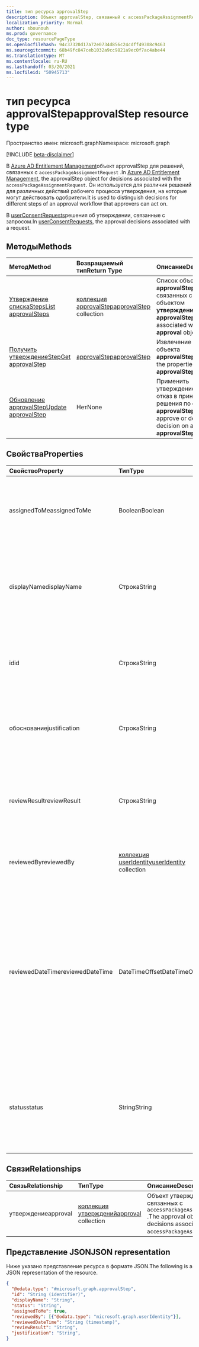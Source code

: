 ```yaml
---
title: тип ресурса approvalStep
description: Объект approvalStep, связанный с accessPackageAssignmentRequest или userConsentRequest.
localization_priority: Normal
author: sbounouh
ms.prod: governance
doc_type: resourcePageType
ms.openlocfilehash: 94c37320d17a72e0734d856c24cdff49308c9463
ms.sourcegitcommit: 68b49fc847ceb1032a9cc9821a9ec0f7ac4abe44
ms.translationtype: MT
ms.contentlocale: ru-RU
ms.lasthandoff: 03/20/2021
ms.locfileid: "50945713"
---
```

# <a name="approvalstep-resource-type"></a><span data-ttu-id="e89d8-103">тип ресурса approvalStep</span><span class="sxs-lookup"><span data-stu-id="e89d8-103">approvalStep resource type</span></span>

<span data-ttu-id="e89d8-104">Пространство имен: microsoft.graph</span><span class="sxs-lookup"><span data-stu-id="e89d8-104">Namespace: microsoft.graph</span></span>

[!INCLUDE [beta-disclaimer](../../includes/beta-disclaimer.md)]

<span data-ttu-id="e89d8-105">В [Azure AD Entitlement Management](entitlementmanagement-root.md)объект approvalStep для решений, связанных с `accessPackageAssignmentRequest` .</span><span class="sxs-lookup"><span data-stu-id="e89d8-105">In [Azure AD Entitlement Management](entitlementmanagement-root.md), the approvalStep object for decisions associated with the `accessPackageAssignmentRequest`.</span></span> <span data-ttu-id="e89d8-106">Он используется для различия решений для различных действий рабочего процесса утверждения, на которые могут действовать одобрители.</span><span class="sxs-lookup"><span data-stu-id="e89d8-106">It is used to distinguish decisions for different steps of an approval workflow that approvers can act on.</span></span>

<span data-ttu-id="e89d8-107">В [userConsentRequests](../resources/userconsentrequest.md)решения об утверждении, связанные с запросом.</span><span class="sxs-lookup"><span data-stu-id="e89d8-107">In [userConsentRequests](../resources/userconsentrequest.md), the approval  decisions associated with a request.</span></span>

## <a name="methods"></a><span data-ttu-id="e89d8-108">Методы</span><span class="sxs-lookup"><span data-stu-id="e89d8-108">Methods</span></span>

| <span data-ttu-id="e89d8-109">Метод</span><span class="sxs-lookup"><span data-stu-id="e89d8-109">Method</span></span>       | <span data-ttu-id="e89d8-110">Возвращаемый тип</span><span class="sxs-lookup"><span data-stu-id="e89d8-110">Return Type</span></span> | <span data-ttu-id="e89d8-111">Описание</span><span class="sxs-lookup"><span data-stu-id="e89d8-111">Description</span></span> |
|:-------------|:------------|:------------|
|[<span data-ttu-id="e89d8-112">Утверждение спискаSteps</span><span class="sxs-lookup"><span data-stu-id="e89d8-112">List approvalSteps</span></span>](../api/approval-list-steps.md) | <span data-ttu-id="e89d8-113">[коллекция approvalStep](approvalstep.md)</span><span class="sxs-lookup"><span data-stu-id="e89d8-113">[approvalStep](approvalstep.md) collection</span></span> | <span data-ttu-id="e89d8-114">Список объектов **approvalStep,** связанных с объектом **утверждения.**</span><span class="sxs-lookup"><span data-stu-id="e89d8-114">List the **approvalStep** objects associated with an **approval** object.</span></span> |
|[<span data-ttu-id="e89d8-115">Получить утверждениеStep</span><span class="sxs-lookup"><span data-stu-id="e89d8-115">Get approvalStep</span></span>](../api/approvalstep-get.md) | [<span data-ttu-id="e89d8-116">approvalStep</span><span class="sxs-lookup"><span data-stu-id="e89d8-116">approvalStep</span></span>](approvalstep.md) | <span data-ttu-id="e89d8-117">Извлечение свойств объекта **approvalStep.**</span><span class="sxs-lookup"><span data-stu-id="e89d8-117">Retrieve the properties of an **approvalStep** object.</span></span> |
|[<span data-ttu-id="e89d8-118">Обновление approvalStep</span><span class="sxs-lookup"><span data-stu-id="e89d8-118">Update approvalStep</span></span>](../api/approvalstep-update.md) | <span data-ttu-id="e89d8-119">Нет</span><span class="sxs-lookup"><span data-stu-id="e89d8-119">None</span></span> | <span data-ttu-id="e89d8-120">Применить утверждение или отказ в принятии решения по **объекту approvalStep.**</span><span class="sxs-lookup"><span data-stu-id="e89d8-120">Apply approve or deny decision on an **approvalStep** object.</span></span> |

## <a name="properties"></a><span data-ttu-id="e89d8-121">Свойства</span><span class="sxs-lookup"><span data-stu-id="e89d8-121">Properties</span></span>
|<span data-ttu-id="e89d8-122">Свойство</span><span class="sxs-lookup"><span data-stu-id="e89d8-122">Property</span></span>|<span data-ttu-id="e89d8-123">Тип</span><span class="sxs-lookup"><span data-stu-id="e89d8-123">Type</span></span>|<span data-ttu-id="e89d8-124">Описание</span><span class="sxs-lookup"><span data-stu-id="e89d8-124">Description</span></span>|
|:---|:---|:---|
|<span data-ttu-id="e89d8-125">assignedToMe</span><span class="sxs-lookup"><span data-stu-id="e89d8-125">assignedToMe</span></span>|<span data-ttu-id="e89d8-126">Boolean</span><span class="sxs-lookup"><span data-stu-id="e89d8-126">Boolean</span></span>|<span data-ttu-id="e89d8-127">Указывает, назначен ли шаг пользователю вызова для проверки.</span><span class="sxs-lookup"><span data-stu-id="e89d8-127">Indicates whether the step is assigned to the calling user to review.</span></span> <span data-ttu-id="e89d8-128">Только для чтения.</span><span class="sxs-lookup"><span data-stu-id="e89d8-128">Read-only.</span></span>|
|<span data-ttu-id="e89d8-129">displayName</span><span class="sxs-lookup"><span data-stu-id="e89d8-129">displayName</span></span>|<span data-ttu-id="e89d8-130">Строка</span><span class="sxs-lookup"><span data-stu-id="e89d8-130">String</span></span>|<span data-ttu-id="e89d8-131">Метка, предоставленная создателем политики для определения шага утверждения.</span><span class="sxs-lookup"><span data-stu-id="e89d8-131">The label provided by the policy creator to identify an approval step.</span></span> <span data-ttu-id="e89d8-132">Только для чтения.</span><span class="sxs-lookup"><span data-stu-id="e89d8-132">Read-only.</span></span>|
|<span data-ttu-id="e89d8-133">id</span><span class="sxs-lookup"><span data-stu-id="e89d8-133">id</span></span>|<span data-ttu-id="e89d8-134">Строка</span><span class="sxs-lookup"><span data-stu-id="e89d8-134">String</span></span>|<span data-ttu-id="e89d8-135">Идентификатор шага, связанного с объектом утверждения.</span><span class="sxs-lookup"><span data-stu-id="e89d8-135">The identifier of the step associated with an approval object.</span></span> <span data-ttu-id="e89d8-136">Только для чтения.</span><span class="sxs-lookup"><span data-stu-id="e89d8-136">Read-only.</span></span>|
|<span data-ttu-id="e89d8-137">обоснование</span><span class="sxs-lookup"><span data-stu-id="e89d8-137">justification</span></span>|<span data-ttu-id="e89d8-138">Строка</span><span class="sxs-lookup"><span data-stu-id="e89d8-138">String</span></span>|<span data-ttu-id="e89d8-139">Обоснование, связанное с решением о шаге утверждения.</span><span class="sxs-lookup"><span data-stu-id="e89d8-139">The justification associated with the approval step decision.</span></span>|
|<span data-ttu-id="e89d8-140">reviewResult</span><span class="sxs-lookup"><span data-stu-id="e89d8-140">reviewResult</span></span>|<span data-ttu-id="e89d8-141">Строка</span><span class="sxs-lookup"><span data-stu-id="e89d8-141">String</span></span>|<span data-ttu-id="e89d8-142">Результат этой записи утверждения.</span><span class="sxs-lookup"><span data-stu-id="e89d8-142">The result of this approval record.</span></span> <span data-ttu-id="e89d8-143">Возможные значения: `NotReviewed` , `Approved` , `Denied` .</span><span class="sxs-lookup"><span data-stu-id="e89d8-143">Possible values include: `NotReviewed`, `Approved`, `Denied`.</span></span>|
|<span data-ttu-id="e89d8-144">reviewedBy</span><span class="sxs-lookup"><span data-stu-id="e89d8-144">reviewedBy</span></span>|<span data-ttu-id="e89d8-145">[коллекция userIdentity](useridentity.md)</span><span class="sxs-lookup"><span data-stu-id="e89d8-145">[userIdentity](useridentity.md) collection</span></span> | <span data-ttu-id="e89d8-146">Идентификатор рецензента.</span><span class="sxs-lookup"><span data-stu-id="e89d8-146">The identifier of the reviewer.</span></span> <span data-ttu-id="e89d8-147">Только для чтения.</span><span class="sxs-lookup"><span data-stu-id="e89d8-147">Read-only.</span></span>|
|<span data-ttu-id="e89d8-148">reviewedDateTime</span><span class="sxs-lookup"><span data-stu-id="e89d8-148">reviewedDateTime</span></span>|<span data-ttu-id="e89d8-149">DateTimeOffset</span><span class="sxs-lookup"><span data-stu-id="e89d8-149">DateTimeOffset</span></span>|<span data-ttu-id="e89d8-150">Дата и время записи решения.</span><span class="sxs-lookup"><span data-stu-id="e89d8-150">The date and time when a decision was recorded.</span></span> <span data-ttu-id="e89d8-151">Сведения о времени и дате представлены в формате ISO 8601 (всегда используется формат UTC).</span><span class="sxs-lookup"><span data-stu-id="e89d8-151">The date and time information uses ISO 8601 format and is always in UTC time.</span></span> <span data-ttu-id="e89d8-152">Например, значение полуночи 1 января 2014 г. в формате UTC: `2014-01-01T00:00:00Z`.</span><span class="sxs-lookup"><span data-stu-id="e89d8-152">For example, midnight UTC on Jan 1, 2014 is `2014-01-01T00:00:00Z`.</span></span> <span data-ttu-id="e89d8-153">Только для чтения.</span><span class="sxs-lookup"><span data-stu-id="e89d8-153">Read-only.</span></span>|
|<span data-ttu-id="e89d8-154">status</span><span class="sxs-lookup"><span data-stu-id="e89d8-154">status</span></span>|<span data-ttu-id="e89d8-155">String</span><span class="sxs-lookup"><span data-stu-id="e89d8-155">String</span></span>|<span data-ttu-id="e89d8-156">Состояние шага.</span><span class="sxs-lookup"><span data-stu-id="e89d8-156">The step status.</span></span> <span data-ttu-id="e89d8-157">Возможные значения: `InProgress` `Initializing` , , `Completed` `Expired` .</span><span class="sxs-lookup"><span data-stu-id="e89d8-157">Possible values: `InProgress`, `Initializing`, `Completed`, `Expired`.</span></span> <span data-ttu-id="e89d8-158">Только для чтения.</span><span class="sxs-lookup"><span data-stu-id="e89d8-158">Read-only.</span></span>|


## <a name="relationships"></a><span data-ttu-id="e89d8-159">Связи</span><span class="sxs-lookup"><span data-stu-id="e89d8-159">Relationships</span></span>
|<span data-ttu-id="e89d8-160">Связь</span><span class="sxs-lookup"><span data-stu-id="e89d8-160">Relationship</span></span>|<span data-ttu-id="e89d8-161">Тип</span><span class="sxs-lookup"><span data-stu-id="e89d8-161">Type</span></span>|<span data-ttu-id="e89d8-162">Описание</span><span class="sxs-lookup"><span data-stu-id="e89d8-162">Description</span></span>|
|:---|:---|:---|
|<span data-ttu-id="e89d8-163">утверждение</span><span class="sxs-lookup"><span data-stu-id="e89d8-163">approval</span></span>|<span data-ttu-id="e89d8-164">[коллекция утверждений](../resources/approval.md)</span><span class="sxs-lookup"><span data-stu-id="e89d8-164">[approval](../resources/approval.md) collection</span></span>|<span data-ttu-id="e89d8-165">Объект утверждения решений, связанных с `accessPackageAssignmentRequest` .</span><span class="sxs-lookup"><span data-stu-id="e89d8-165">The approval object for decisions associated with the `accessPackageAssignmentRequest`.</span></span>|

## <a name="json-representation"></a><span data-ttu-id="e89d8-166">Представление JSON</span><span class="sxs-lookup"><span data-stu-id="e89d8-166">JSON representation</span></span>
<span data-ttu-id="e89d8-167">Ниже указано представление ресурса в формате JSON.</span><span class="sxs-lookup"><span data-stu-id="e89d8-167">The following is a JSON representation of the resource.</span></span>
<!-- {
  "blockType": "resource",
  "keyProperty": "id",
  "@odata.type": "microsoft.graph.approvalStep",
}
-->
``` json
{
  "@odata.type": "#microsoft.graph.approvalStep",
  "id": "String (identifier)",
  "displayName": "String",
  "status": "String",
  "assignedToMe": true,
  "reviewedBy": [{"@odata.type": "microsoft.graph.userIdentity"}],
  "reviewedDateTime": "String (timestamp)",
  "reviewResult": "String",
  "justification": "String",
}
```
